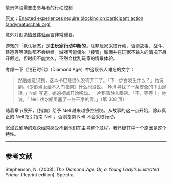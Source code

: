 情景体验需要由参与者的行动控制

原文：[Enacted experiences require blocking on participant action (andymatuschak.org)](https://notes.andymatuschak.org/z3k51usSRurffGVzeRMc7EBaeKRNMvWiPMmBH)

意外对创造[情景体验](https://notes.andymatuschak.org/z3KASfpz5AmNmqM2m517Jbs1EvXrLN7NkeYWH)而言非常重要。

游戏的「默认状态」是**由玩家行动中断的**。除非玩家采取行动，否则故事、战斗、建造等等活动都不会继续。游戏可能偶尔「接管」局面并在玩家不输入的情况下展开叙述，但时间不能太久，不然会扰乱玩家的情景体验。

考虑一下《钻石时代》（Diamond Age）中这段令人难忘的文字：

> 然后她意识到，这本书已经很久没有开口了。「下一步会发生什么？」她说到。《少龄淑女绘本入门指南》什么也没说。「Nell 寻找了一条安全的下山途径，」Nell 写道。她的视点开始移动。一片积雪映入眼帘。「不，等等！」她说，「 Nell 往水瓶里塞了一些干净的雪。」（第 308 页）

随着章节展开，《指南》给予 Nell 越来越多控制权。从故事的这一点开始，除非真正的 Nell 指引指南 Nell ，否则指南 Nell 不会采取行动。

沉浸式剧场的观众经常感受不到他们在主导整个过程。我怀疑其中一个原因是这个特性。

------

## 参考文献

Stephenson, N. (2003). *The Diamond Age: Or, a Young Lady’s Illustrated Primer* (Reprint edition). Spectra.